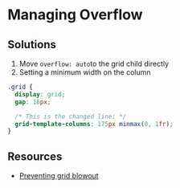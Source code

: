 # Managing Overflow

## Solutions

1. Move `overflow: auto`to the grid child directly
2. Setting a minimum width on the column

```css
.grid {
  display: grid;
  gap: 16px;

  /* This is the changed line: */
  grid-template-columns: 175px minmax(0, 1fr);
}
```

## Resources

- [Preventing grid blowout](https://css-tricks.com/preventing-a-grid-blowout/)
